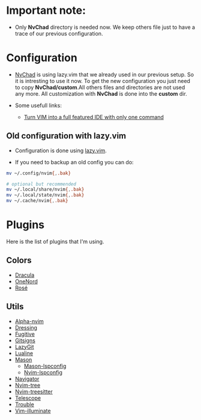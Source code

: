 # Important note:

- Only **NvChad** directory is needed now. We keep others file just to have
a trace of our previous configuration.

# Configuration

- [NvChad](https://nvchad.com/) is using lazy.vim that we already used in
our previous setup. So it is intresting to use it now. To get the new
configuration you just need to copy **NvChad/custom**.All others files and
directories are not used any more. All customization with **NvChad** is done
into the **custom** dir.

- Some usefull links:
    - [Turn VIM into a full featured IDE with only one command](https://www.youtube.com/watch?v=Mtgo-nP_r8Y&list=PL05iK6gnYad1sb4iQyqsim_Jc_peZdNXf)

## Old configuration with lazy.vim

- Configuration is done using [lazy.vim](https://github.com/folke/lazy.nvim).

- If you need to backup an old config you can do:
```sh
mv ~/.config/nvim{,.bak}

# optional but recommended
mv ~/.local/share/nvim{,.bak}
mv ~/.local/state/nvim{,.bak}
mv ~/.cache/nvim{,.bak}
```

# Plugins

Here is the list of plugins that I'm using.

## Colors
- [Dracula](https://github.com/dracula/vim)
- [OneNord](https://github.com/rmehri01/onenord.nvim)
- [Rosé](https://github.com/rose-pine/neovim)

## Utils
- [Alpha-nvim](https://github.com/goolord/alpha-nvim)
- [Dressing](https://github.com/stevearc/dressing.nvim)
- [Fugitive](https://github.com/tpope/vim-fugitive)
- [Gitsigns](https://github.com/lewis6991/gitsigns.nvim)
- [LazyGit](https://github.com/kdheepak/lazygit.nvim)
- [Lualine](https://github.com/nvim-lualine/lualine.nvim)
- [Mason](https://github.com/williamboman/mason.nvim)
  - [Mason-lspconfig](https://github.com/williamboman/mason-lspconfig.nvim)
  - [Nvim-lspconfig](https://github.com/neovim/nvim-lspconfig)
- [Navigator](https://github.com/ray-x/navigator.lua)
- [Nvim-tree](https://github.com/nvim-tree/nvim-tree.lua)
- [Nvim-treesitter](https://github.com/nvim-treesitter/nvim-treesitter)
- [Telescope](https://github.com/nvim-telescope/telescope.nvim)
- [Trouble](https://github.com/folke/trouble.nvim)
- [Vim-illuminate](https://github.com/RRethy/vim-illuminate)
